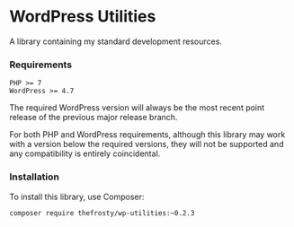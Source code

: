 # WordPress Utilities

A library containing my standard development resources.

### Requirements

```
PHP >= 7
WordPress >= 4.7
```

The required WordPress version will always be the most recent point release of
the previous major release branch.

For both PHP and WordPress requirements, although this library may work with a
version below the required versions, they will not be supported and any
compatibility is entirely coincidental.

### Installation

To install this library, use Composer:

```
composer require thefrosty/wp-utilities:~0.2.3
```
